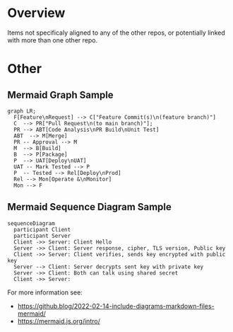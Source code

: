 # Overview

Items not specificaly aligned to any of the other repos, or potentially linked with more than one other repo.


# Other
## Mermaid Graph Sample
```mermaid
graph LR;
  F[Feature\nRequest] --> C["Feature Commit(s)\n(feature branch)"]
  C  --> PR["Pull Request\n(to main branch)"];
  PR --> ABT[Code Analysis\nPR Build\nUnit Test]
  ABT  --> M[Merge]
  PR -- Approval --> M
  M  --> B[Build]
  B  --> P[Package]
  P  --> UAT[Deploy\nUAT]
  UAT -- Mark Tested --> P
  P  -- Tested --> Rel[Deploy\nProd]
  Rel --> Mon[Operate &\nMonitor]
  Mon --> F
```
## Mermaid Sequence Diagram Sample

```mermaid
sequenceDiagram
  participant Client
  participant Server
  Client ->> Server: Client Hello
  Server ->> Client: Server response, cipher, TLS version, Public key
  Client ->> Server: Client verifies, sends key encrypted with public key
  Server --> Client: Server decrypts sent key with private key
  Server ->> Client: Both can talk using shared secret
  Client ->> Server: 
```

For more information see:
- https://github.blog/2022-02-14-include-diagrams-markdown-files-mermaid/
- https://mermaid.js.org/intro/
